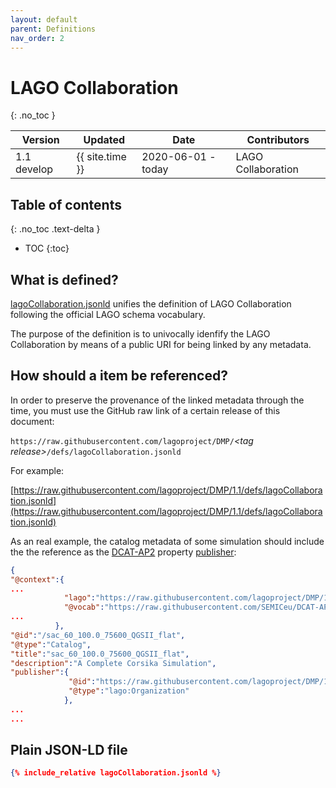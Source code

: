 ```yaml
---
layout: default
parent: Definitions
nav_order: 2
---
```


# LAGO Collaboration 
{: .no_toc }

|Version| Updated | Date |Contributors|
|-------|---------|------|------------|
| 1.1 develop | {{ site.time }} | 2020-06-01 - today | LAGO Collaboration |


## Table of contents
{: .no_toc .text-delta }

- TOC
{:toc}

## What is defined?

[lagoCollaboration.jsonld](./lagoCollaboration.jsonld) unifies the definition of LAGO Collaboration following the official LAGO schema vocabulary. 

The purpose of the definition is to univocally idenfify the LAGO Collaboration by means of a public URI for being linked by any metadata. 

## How should a item be referenced?

In order to preserve the provenance of the linked metadata through the time, you must use the GitHub raw link of a certain release of this document:

`https://raw.githubusercontent.com/lagoproject/DMP/`*\<tag release\>*`/defs/lagoCollaboration.jsonld`

For example:

[https://raw.githubusercontent.com/lagoproject/DMP/1.1/defs/lagoCollaboration.jsonld](https://raw.githubusercontent.com/lagoproject/DMP/1.1/defs/lagoCollaboration.jsonld)


As an real example, the catalog metadata of some simulation should include the the reference as the [DCAT-AP2](https://joinup.ec.europa.eu/collection/semantic-interoperability-community-semic/solution/dcat-application-profile-data-portals-europe) property [publisher](https://raw.githubusercontent.com/SEMICeu/DCAT-AP/2.0.0/releases/2.0.0/dcat-ap_2.0.0.jsonld#publisher):

```json
{
"@context":{
...
            "lago":"https://raw.githubusercontent.com/lagoproject/DMP/1.1/schema/lagoSchema.jsonld",
            "@vocab":"https://raw.githubusercontent.com/SEMICeu/DCAT-AP/2.0.0/releases/2.0.0/dcat-ap_2.0.0.jsonld",
...
          },
"@id":"/sac_60_100.0_75600_QGSII_flat",
"@type":"Catalog",
"title":"sac_60_100.0_75600_QGSII_flat",
"description":"A Complete Corsika Simulation",
"publisher":{
             "@id":"https://raw.githubusercontent.com/lagoproject/DMP/1.1/defs/lagoCollaboration.jsonld",
             "@type":"lago:Organization"
            },
...
...
```

## Plain JSON-LD file

```json
{% include_relative lagoCollaboration.jsonld %}
```

